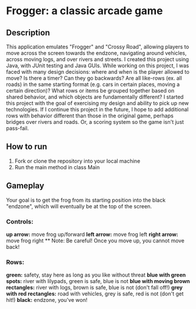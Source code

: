 # Frogger: a classic arcade game
## Description
This application emulates "Frogger" and "Crossy Road", allowing players to move across the screen towards the endzone, navigating around vehicles, across moving logs, and over rivers and streets.  I created this project using Java, with JUnit testing and Java GUIs.  While working on this project, I was faced with many design decisions: where and when is the player allowed to move?  Is there a timer?  Can they go backwards?  Are all like-rows (ex. all roads) in the same starting format (e.g. cars in certain places, moving a certain direction)?  What rows or items be grouped together based on shared behavior, and which objects are fundamentally different?  I started this project with the goal of exercising my design and ability to pick up new technologies.  If I continue this project in the future, I hope to add additional rows with behavior different than those in the original game, perhaps bridges over rivers and roads.  Or, a scoring system so the game isn't just pass-fail.
## How to run
1) Fork or clone the repository into your local machine
2) Run the main method in class Main
## Gameplay 
Your goal is to get the frog from its starting position into the black "endzone", which will eventually be at the top of the screen.
### Controls: 
 **up arrow:** move frog up/forward
 **left arrow:** move frog left 
 **right arrow:** move frog right
 ** Note: Be careful!  Once you move up, you cannot move back!
### Rows:
  **green:** safety, stay here as long as you like without threat 
  **blue with green spots:** river with lilypads, green is safe, blue is not 
  **blue with moving brown rectangles:** river with logs, brown is safe, blue is not (don't fall off!)
  **grey with red rectangles:** road with vehicles, grey is safe, red is not (don't get hit!)
  **black:** endzone, you've won!
